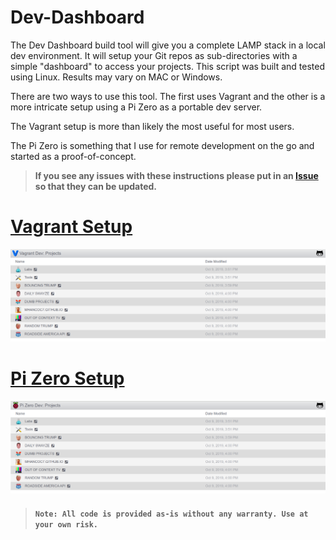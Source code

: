 # Dev-Dashboard

The Dev Dashboard build tool will give you a complete LAMP stack in a local dev environment. It will setup your Git repos as sub-directories with a simple "dashboard" to access your projects. This script was built and tested using Linux. Results may vary on MAC or Windows.

There are two ways to use this tool. The first uses Vagrant and the other is a more intricate setup using a Pi Zero as a portable dev server. 

The Vagrant setup is more than likely the most useful for most users. 

The Pi Zero is something that I use for remote development on the go and started as a proof-of-concept.

> **If you see any issues with these instructions please put in an [Issue](https://github.com/jeremehancock/Dev-Dashboard/issues) so that they can be updated.**

# [Vagrant Setup](https://github.com/jeremehancock/Dev-Dashboard/blob/master/docs/vagrant/README.md)

[<img src="https://raw.githubusercontent.com/jeremehancock/Dev-Dashboard/master/docs/assets/vagrant-dashboard.png"/>](https://github.com/jeremehancock/Dev-Dashboard/blob/master/docs/vagrant/README.md)


# [Pi Zero Setup](https://github.com/jeremehancock/Dev-Dashboard/blob/master/docs/pizero/README.md)

[<img src="https://raw.githubusercontent.com/jeremehancock/Dev-Dashboard/master/docs/assets/pizero-dashboard.png"/>](https://github.com/jeremehancock/Dev-Dashboard/blob/master/docs/pizero/README.md)

> #### `Note: All code is provided as-is without any warranty. Use at your own risk.`


